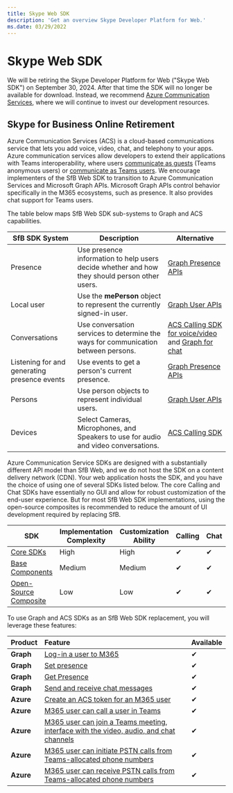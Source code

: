 ```yaml
---
title: Skype Web SDK
description: 'Get an overview Skype Developer Platform for Web.'
ms.date: 03/29/2022
---
```


# Skype Web SDK

We will be retiring the Skype Developer Platform for Web ("Skype Web SDK") on September 30, 2024. After that time the SDK will no longer be available for download. Instead, we recommend [Azure Communication Services](/azure/communication-services/concepts/sdk-options), where we will continue to invest our development resources.

## Skype for Business Online Retirement

Azure Communication Services (ACS) is a cloud-based communications service that lets you add voice, video, chat, and telephony to your apps. Azure communication services allow developers to extend their applications with Teams interoperability, where users [communicate as guests](/azure/communication-services/concepts/join-teams-meeting) (Teams anonymous users) or [communicate as Teams users](/azure/communication-services/concepts/teams-endpoint). We encourage implementers of the SfB Web SDK to transition to Azure Communication Services and Microsoft Graph APIs. Microsoft Graph APIs control behavior specifically in the M365 ecosystems, such as presence. It also provides chat support for Teams users.

The table below maps SfB Web SDK sub-systems to Graph and ACS capabilities.

| SfB SDK System | Description  | Alternative   |
|----------|-----------|------------|
| Presence | Use presence information to help users decide whether and how they should person other users. | [Graph Presence APIs](/graph/api/resources/presence)  |
| Local user | Use the **mePerson** object to represent the currently signed-in user. | [Graph User APIs](/graph/api/user-get)  |
| Conversations | Use conversation services to determine the ways for communication between persons. | [ACS Calling SDK for voice/video](/azure/communication-services/concepts/sdk-options) and [Graph for chat](/graph/api/resources/chat) |
| Listening for and generating presence events | Use events to get a person's current presence. | [Graph Presence APIs](/graph/api/resources/presence.md)  |
| Persons | Use person objects to represent individual users. | [Graph User APIs](/graph/api/user-get)  |
| Devices | Select Cameras, Microphones, and Speakers to use for audio and video conversations. | [ACS Calling SDK](/azure/communication-services/how-tos/calling-sdk/manage-video#device-management.md)  |

Azure Communication Service SDKs are designed with a substantially different API model than SfB Web, and we do not host the SDK on a content delivery network (CDN). Your web application hosts the SDK, and you have the choice of using one of several SDKs listed below. The core Calling and Chat SDKs have essentially no GUI and allow for robust customization of the end-user experience. But for most SfB Web SDK implementations, using the open-source composites is recommended to reduce the amount of UI development required by replacing SfB.

| **SDK** | **Implementation Complexity** | **Customization Ability** | **Calling** | **Chat** |
|---------|-------------------------------|---------------------------|-------------|----------|
| [Core SDKs](/azure/communication-services/concepts/sdk-options) | High | High | ✔ | ✔ |
| [Base Components](/azure/communication-services/concepts/ui-framework/ui-sdk-overview) | Medium | Medium | ✔ | ✔ |
| [Open-Source Composite](/azure/communication-services/concepts/ui-framework/ui-sdk-overview) | Low | Low | ✔ | ✔ |

To use Graph and ACS SDKs as an SfB Web SDK replacement, you will leverage these features:

| Product   | **Feature**                                                                             | **Available**     |
|:----------|:----------------------------------------------------------------------------------------|:----------------|
| **Graph** | [Log-in a user to M365](/graph/auth.md)                                                 | ✔ |
| **Graph** | [Set presence](/graph/api/presence-setpresence.md)                                      | ✔ |
| **Graph** | [Get Presence](/graph/api/presence-get.md)                                              | ✔ |
| **Graph** | [Send and receive chat messages](/graph/api/chatmessage-post.md)                        | ✔ |
| **Azure** | [Create an ACS token for an M365 user](/azure/communication-services/quickstarts/manage-teams-identity)                                                    | ✔  |
| **Azure** | [M365 user can call a user in Teams](/azure/communication-services/quickstarts/voice-video-calling/get-started-with-voice-video-calling-custom-teams-client)                                                      | ✔  |
| **Azure** | [M365 user can join a Teams meeting, interface with the video, audio, and chat channels](/azure/communication-services/quickstarts/voice-video-calling/get-started-teams-interop)  | ✔  |
| **Azure** | [M365 user can initiate PSTN calls from Teams-allocated phone numbers](/azure/communication-services/how-tos/cte-calling-sdk/manage-calls)                    | ✔  |
| **Azure** | [M365 user can receive PSTN calls from Teams-allocated phone numbers](/azure/communication-services/how-tos/cte-calling-sdk/manage-calls)                     | ✔  |
